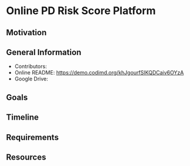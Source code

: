# Online PD Risk Score Platform

## Motivation 

## General Information 
- Contributors:
- Online README: https://demo.codimd.org/khJgourfSIKQDCaiv6OYzA 
- Google Drive: 

## Goals 

## Timeline 

## Requirements 

## Resources